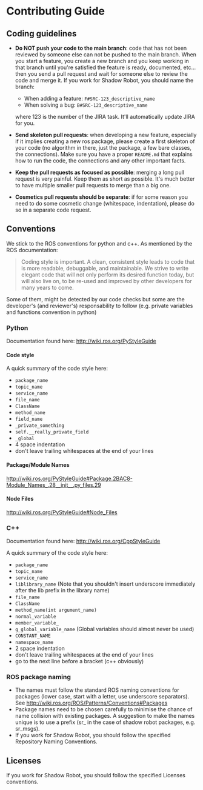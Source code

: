 # Contributing Guide

## Coding guidelines
- **Do NOT push your code to the main branch**: code that has not been reviewed by someone else can not be pushed to the main branch. When you start a feature, you create a new branch and you keep working in that branch until you're satisfied the feature is ready, documented, etc... then you send a pull request and wait for someone else to review the code and merge it.
If you work for Shadow Robot, you should name the branch: 
  - When adding a feature: `F#SRC-123_descriptive_name`
  - When solving a bug: `B#SRC-123_descriptive_name` 

  where 123 is the number of the JIRA task. It'll automatically update JIRA for you. 
- **Send skeleton pull requests**: when developing a new feature, especially if it implies creating a new ros package, please create a first skeleton of your code (no algorithm in there, just the package, a few bare classes, the connections). Make sure you have a proper `README.md` that explains how to run the code, the connections and any other important facts.
- **Keep the pull requests as focused as possible**: merging a long pull request is very painful. Keep them as short as possible. It's much better to have multiple smaller pull requests to merge than a big one.
- **Cosmetics pull requests should be separate**: if for some reason you need to do some cosmetic change (whitespace, indentation), please do so in a separate code request. 

## Conventions
We stick to the ROS conventions for python and c++. As mentioned by the ROS documentation: 
>Coding style is important. A clean, consistent style leads to code that is more readable, debuggable, and maintainable. We strive to write elegant code that will not only perform its desired function today, but will also live on, to be re-used and improved by other developers for many years to come.

Some of them, might be detected by our code checks but some are the developer's (and reviewer's) responsability to follow (e.g. private variables and functions convention in python)

### Python
Documentation found here: http://wiki.ros.org/PyStyleGuide

#### Code style
A quick summary of the code style here:

- `package_name`
- `topic_name`
- `service_name`
- `file_name`
- `ClassName`
- `method_name`
- `field_name`
- `_private_something`
- `self.__really_private_field`
- `_global`
- 4 space indentation
- don't leave trailing whitespaces at the end of your lines

#### Package/Module Names
http://wiki.ros.org/PyStyleGuide#Package.2BAC8-Module_Names_.28__init__.py_files.29

#### Node Files
http://wiki.ros.org/PyStyleGuide#Node_Files

### C++
Documentation found here: http://wiki.ros.org/CppStyleGuide

A quick summary of the code style here:
- `package_name`
- `topic_name`
- `service_name`
- `liblibrary_name` (Note that you shouldn't insert underscore immediately after the lib prefix in the library name)
- `file_name`
- `ClassName`
- `method_name(int argument_name)`
- `normal_variable`
- `member_variable_`
- `g_global_variable_name` (Global variables should almost never be used)
- `CONSTANT_NAME`
- `namespace_name`
- 2 space indentation
- don't leave trailing whitespaces at the end of your lines
- go to the next line before a bracket (c++ obviously)

### ROS package naming
- The names must follow the standard ROS naming conventions for packages (lower case, start with a letter, use underscore separators). See http://wiki.ros.org/ROS/Patterns/Conventions#Packages
- Package names need to be chosen carefully to minimise the chance of name collision with existing packages. A suggestion to make the names unique is to use a prefix (sr_ in the case of shadow robot packages, e.g. sr_msgs).
- If you work for Shadow Robot, you should follow the specified Repository Naming Conventions.

## Licenses
If you work for Shadow Robot, you should follow the specified Licenses conventions.
